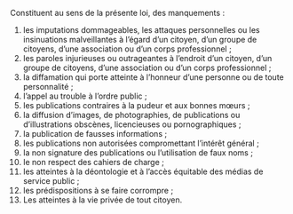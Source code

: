 Constituent au sens de la présente loi, des manquements :
1. les imputations dommageables, les attaques personnelles ou les insinuations malveillantes à l’égard d’un citoyen, d’un groupe de citoyens, d’une association ou d’un corps professionnel ;
2. les paroles injurieuses ou outrageantes à l’endroit d’un citoyen, d’un groupe de citoyens, d’une association ou d’un corps professionnel ;
3. la diffamation qui porte atteinte à l’honneur d’une personne ou de toute personnalité ;
4. l’appel au trouble à l’ordre public ;
5. les publications contraires à la pudeur et aux bonnes mœurs ;
6. la diffusion d’images, de photographies, de publications ou d’illustrations obscènes, licencieuses ou pornographiques ;
7. la publication de fausses informations ;
8. les publications non autorisées compromettant l’intérêt général ;
9. la non signature des publications ou l’utilisation de faux noms ;
10. le non respect des cahiers de charge ;
11. les atteintes à la déontologie et à l’accès équitable des médias de service public ;
12. les prédispositions à se faire corrompre ;
13. Les atteintes à la vie privée de tout citoyen.